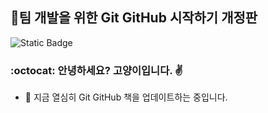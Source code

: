 ## 팀 개발을 위한 Git GitHub 시작하기 개정판

![Static Badge](https://img.shields.io/badge/celestii-Hello_Github)

### :octocat: 안녕하세요? 고양이입니다. :v:

- 🔭 지금 열심히 Git GitHub 책을 업데이트하는 중입니다.
<!--
**celestii/celestii** is a ✨ _special_ ✨ repository because its `README.md` (this file) appears on your GitHub profile.
 👋
Here are some ideas to get you started:

- 🔭 I’m currently working on ...
- 🌱 I’m currently learning ...
- 👯 I’m looking to collaborate on ...
- 🤔 I’m looking for help with ...
- 💬 Ask me about ...
- 📫 How to reach me: ...
- 😄 Pronouns: ...
- ⚡ Fun fact: ...
-->
